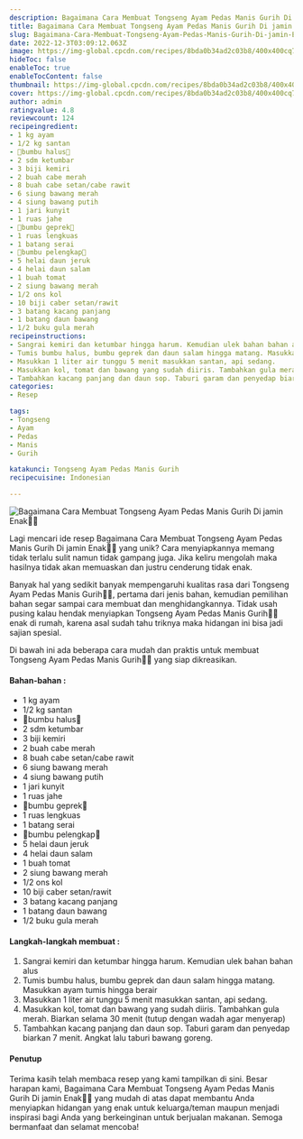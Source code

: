 ```yaml
---
description: Bagaimana Cara Membuat Tongseng Ayam Pedas Manis Gurih Di jamin Enak"
title: Bagaimana Cara Membuat Tongseng Ayam Pedas Manis Gurih Di jamin Enak
slug: Bagaimana-Cara-Membuat-Tongseng-Ayam-Pedas-Manis-Gurih-Di-jamin-Enak
date: 2022-12-3T03:09:12.063Z
image: https://img-global.cpcdn.com/recipes/8bda0b34ad2c03b8/400x400cq70/photo.jpg
hideToc: false
enableToc: true
enableTocContent: false
thumbnail: https://img-global.cpcdn.com/recipes/8bda0b34ad2c03b8/400x400cq70/photo.jpg
cover: https://img-global.cpcdn.com/recipes/8bda0b34ad2c03b8/400x400cq70/photo.jpg
author: admin
ratingvalue: 4.8
reviewcount: 124
recipeingredient:
- 1 kg ayam
- 1/2 kg santan
- 🍃bumbu halus🍃
- 2 sdm ketumbar
- 3 biji kemiri
- 2 buah cabe merah
- 8 buah cabe setan/cabe rawit
- 6 siung bawang merah
- 4 siung bawang putih
- 1 jari kunyit
- 1 ruas jahe
- 🌸bumbu geprek🌸
- 1 ruas lengkuas
- 1 batang serai
- 🌷bumbu pelengkap🌷
- 5 helai daun jeruk
- 4 helai daun salam
- 1 buah tomat
- 2 siung bawang merah
- 1/2 ons kol
- 10 biji caber setan/rawit
- 3 batang kacang panjang
- 1 batang daun bawang
- 1/2 buku gula merah
recipeinstructions:
- Sangrai kemiri dan ketumbar hingga harum. Kemudian ulek bahan bahan alus
- Tumis bumbu halus, bumbu geprek dan daun salam hingga matang. Masukkan ayam tumis hingga berair
- Masukkan 1 liter air tunggu 5 menit masukkan santan, api sedang.
- Masukkan kol, tomat dan bawang yang sudah diiris. Tambahkan gula merah. Biarkan selama 30 menit (tutup dengan wadah agar menyerap)
- Tambahkan kacang panjang dan daun sop. Taburi garam dan penyedap biarkan 7 menit. Angkat lalu taburi bawang goreng.
categories:
- Resep

tags:
- Tongseng
- Ayam
- Pedas
- Manis
- Gurih

katakunci: Tongseng Ayam Pedas Manis Gurih
recipecuisine: Indonesian

---
```


![Bagaimana Cara Membuat Tongseng Ayam Pedas Manis Gurih Di jamin Enak👩‍🍳](https://img-global.cpcdn.com/recipes/8bda0b34ad2c03b8/400x400cq70/photo.jpg)

Lagi mencari ide resep Bagaimana Cara Membuat Tongseng Ayam Pedas Manis Gurih Di jamin Enak👩‍🍳 yang unik? Cara menyiapkannya memang tidak terlalu sulit namun tidak gampang juga. Jika keliru mengolah maka hasilnya tidak akan memuaskan dan justru cenderung tidak enak.

Banyak hal yang sedikit banyak mempengaruhi kualitas rasa dari Tongseng Ayam Pedas Manis Gurih👩‍🍳, pertama dari jenis bahan, kemudian pemilihan bahan segar sampai cara membuat dan menghidangkannya. Tidak usah pusing kalau hendak menyiapkan Tongseng Ayam Pedas Manis Gurih👩‍🍳 enak di rumah, karena asal sudah tahu triknya maka hidangan ini bisa jadi sajian spesial.

Di bawah ini ada beberapa cara mudah dan praktis untuk membuat Tongseng Ayam Pedas Manis Gurih👩‍🍳 yang siap dikreasikan.

<!--inarticleads1-->

#### Bahan-bahan :

- 1 kg ayam
- 1/2 kg santan
- 🍃bumbu halus🍃
- 2 sdm ketumbar
- 3 biji kemiri
- 2 buah cabe merah
- 8 buah cabe setan/cabe rawit
- 6 siung bawang merah
- 4 siung bawang putih
- 1 jari kunyit
- 1 ruas jahe
- 🌸bumbu geprek🌸
- 1 ruas lengkuas
- 1 batang serai
- 🌷bumbu pelengkap🌷
- 5 helai daun jeruk
- 4 helai daun salam
- 1 buah tomat
- 2 siung bawang merah
- 1/2 ons kol
- 10 biji caber setan/rawit
- 3 batang kacang panjang
- 1 batang daun bawang
- 1/2 buku gula merah

<!--inarticleads2-->

#### Langkah-langkah membuat :

1. Sangrai kemiri dan ketumbar hingga harum. Kemudian ulek bahan bahan alus
1. Tumis bumbu halus, bumbu geprek dan daun salam hingga matang. Masukkan ayam tumis hingga berair
1. Masukkan 1 liter air tunggu 5 menit masukkan santan, api sedang.
1. Masukkan kol, tomat dan bawang yang sudah diiris. Tambahkan gula merah. Biarkan selama 30 menit (tutup dengan wadah agar menyerap)
1. Tambahkan kacang panjang dan daun sop. Taburi garam dan penyedap biarkan 7 menit. Angkat lalu taburi bawang goreng.

#### Penutup

Terima kasih telah membaca resep yang kami tampilkan di sini. Besar harapan kami, Bagaimana Cara Membuat Tongseng Ayam Pedas Manis Gurih Di jamin Enak👩‍🍳 yang mudah di atas dapat membantu Anda menyiapkan hidangan yang enak untuk keluarga/teman maupun menjadi inspirasi bagi Anda yang berkeinginan untuk berjualan makanan. Semoga bermanfaat dan selamat mencoba!